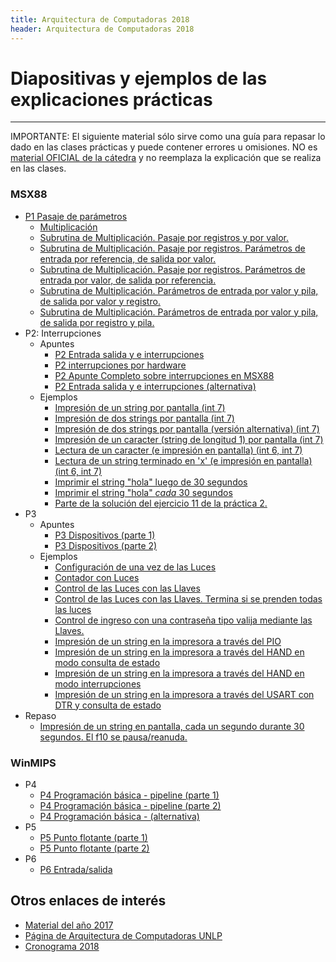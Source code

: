 ```yaml
---
title: Arquitectura de Computadoras 2018
header: Arquitectura de Computadoras 2018
---
```


# Diapositivas y ejemplos de las explicaciones prácticas
-------------------------------------------

IMPORTANTE: El siguiente material sólo sirve como una guía para repasar lo dado en las clases prácticas y puede contener errores u omisiones. NO es [material OFICIAL de la cátedra](http://weblidi.info.unlp.edu.ar/catedras/arquitecturaP2003/) y no reemplaza la explicación que se realiza en las clases.

### MSX88

*   [P1 Pasaje de parámetros](clases/clase1.ppt)
    * [Multiplicación](ejemplos/p1ej1.asm)
    * [Subrutina de Multiplicación. Pasaje por registros y por valor.](ejemplos/p1ej2.asm)
    * [Subrutina de Multiplicación. Pasaje por registros. Parámetros de entrada por referencia, de salida por valor.](ejemplos/p1ej3.asm)
    * [Subrutina de Multiplicación. Pasaje por registros. Parámetros de entrada por valor, de salida por referencia.](ejemplos/p1ej4.asm)
    * [Subrutina de Multiplicación. Parámetros de entrada por valor y pila, de salida por valor y registro.](ejemplos/p1ej5.asm)
    * [Subrutina de Multiplicación. Parámetros de entrada por valor y pila, de salida por registro y pila.](ejemplos/p1ej6.asm)
*   P2: Interrupciones
    * Apuntes
        *   [P2 Entrada salida y e interrupciones](clases/clase2.ppt)
        *   [P2 interrupciones por hardware](clases/clase2.pdf)
        *   [P2 Apunte Completo sobre interrupciones en MSX88](apuntes/interrupciones.pdf)
        *   [P2 Entrada salida y e interrupciones (alternativa)](clases/clase2alternativa.ppt)
    * Ejemplos
        * [Impresión de un string por pantalla (int 7)](ejemplos/p2ej1.asm)
        * [Impresión de dos strings por pantalla (int 7)](ejemplos/p2ej2.asm)
        * [Impresión de dos strings por pantalla (versión alternativa) (int 7)](ejemplos/p2ej2alternativa.asm)
        * [Impresión de un caracter (string de longitud 1) por pantalla (int 7)](ejemplos/p2ej3.asm)
        * [Lectura de un caracter (e impresión en pantalla) (int 6, int 7)](ejemplos/p2ej4.asm)
        * [Lectura de un string terminado en 'x' (e impresión en pantalla) (int 6, int 7)](ejemplos/p2ej5.asm)
        * [Imprimir el string "hola" luego de 30 segundos](ejemplos/p2ej6.asm)
        * [Imprimir el string "hola" _cada_ 30 segundos](ejemplos/p2ej7.asm)
        * [Parte de la solución del ejercicio 11 de la práctica 2.](ejemplos/p2_ej11.asm)
* P3
    * Apuntes
        *   [P3 Dispositivos (parte 1)](clases/clase3-1.ppt)
        *   [P3 Dispositivos (parte 2)](clases/clase3-2.ppt)
    * Ejemplos
      * [Configuración de una vez de las Luces](ejemplos/p3ej1.asm)
      * [Contador con Luces](ejemplos/p3ej2.asm)
      * [Control de las Luces con las Llaves ](ejemplos/p3ej3.asm)
      * [Control de las Luces con las Llaves. Termina si se prenden todas las luces ](ejemplos/p3ej4.asm)
      * [Control de ingreso con una contraseña tipo valija mediante las Llaves. ](ejemplos/p3ej5.asm)
      * [Impresión de un string en la impresora a través del PIO](ejemplos/p3ej6.asm)
      * [Impresión de un string en la impresora a través del HAND en modo consulta de estado ](ejemplos/p3ej7.asm)
      * [Impresión de un string en la impresora a través del HAND en modo interrupciones ](ejemplos/p3ej8.asm)
      * [Impresión de un string en la impresora a través del USART con DTR y consulta de estado ](ejemplos/p3ej9.asm)
* Repaso
    * [Impresión de un string en pantalla, cada un segundo durante 30 segundos. El f10 se pausa/reanuda.](ejemplos/p3ej10.asm)

### WinMIPS

*   P4
    *   [P4 Programación básica \- pipeline (parte 1)](clases/clase4-1.ppt)
    *   [P4 Programación básica \- pipeline (parte 2)](clases/clase4-2.ppt)
    *   [P4 Programación básica \- (alternativa)](clases/clase4alternativa.ppt)
*   P5
    *   [P5 Punto flotante (parte 1)](clases/clase5-1.ppt)
    *   [P5 Punto flotante (parte 2)](clases/clase5-2.ppt)
*   P6
    *   [P6 Entrada/salida](clases/clase6.ppt)

Otros enlaces de interés
------------------------

*   [Material del año 2017](2017/index.html)
*   [Página de Arquitectura de Computadoras UNLP](http://weblidi.info.unlp.edu.ar/catedras/arquitecturaP2003/)
*   [Cronograma 2018](http://weblidi.info.unlp.edu.ar/catedras/arquitecturap2003)
